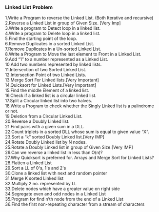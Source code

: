 ### Linked List Problem

1.Write a Program to reverse the Linked List. (Both Iterative and recursive) <br>
2.Reverse a Linked List in group of Given Size. [Very Imp] <br>
3.Write a program to Detect loop in a linked list. <br>
4.Write a program to Delete loop in a linked list. <br>
5.Find the starting point of the loop.  <br>
6.Remove Duplicates in a sorted Linked List. <br>
7.Remove Duplicates in a Un-sorted Linked List. <br>
8.Write a Program to Move the last element to Front in a Linked List. <br>
9.Add “1” to a number represented as a Linked List. <br>
10.Add two numbers represented by linked lists. <br>
11.Intersection of two Sorted Linked List. <br>
12.Intersection Point of two Linked Lists. <br>
13.Merge Sort For Linked lists.[Very Important] <br>
14.Quicksort for Linked Lists.[Very Important] <br>
15.Find the middle Element of a linked list. <br>
16.Check if a linked list is a circular linked list. <br>
17.Split a Circular linked list into two halves. <br>
18.Write a Program to check whether the Singly Linked list is a palindrome or not. <br>
19.Deletion from a Circular Linked List. <br>
20.Reverse a Doubly Linked list. <br>
21.Find pairs with a given sum in a DLL. <br>
22.Count triplets in a sorted DLL whose sum is equal to given value “X”. <br>
23.Sort a “k” sorted Doubly Linked list.[Very IMP] <br>
24.Rotate Doubly Linked list by N nodes. <br>
25.Rotate a Doubly Linked list in group of Given Size.[Very IMP] <br>
26.Can we reverse a linked list in less than O(n)? <br>
27.Why Quicksort is preferred for. Arrays and Merge Sort for Linked Lists? <br>
28.Flatten a Linked List <br>
29.Sort a LL of 0's, 1's and 2's <br>
30.Clone a linked list with next and random pointer <br>
31.Merge K sorted Linked list <br>
32.Multiply 2 no. represented by LL <br>
33.Delete nodes which have a greater value on right side <br>
34.Segregate even and odd nodes in a Linked List <br>
35.Program for find n’th node from the end of a Linked List <br>
36.Find the first non-repeating character from a stream of characters <br>

